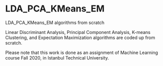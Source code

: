 # LDA_PCA_KMeans_EM
LDA_PCA_KMeans_EM algorithms from scratch

Linear Discriminant Analysis, Principal Component Analysis, K-means Clustering, and Expectation Maximization algorithms are coded up from scratch.  

Please note that this work is done as an assignment of Machine Learning course Fall 2020, in Istanbul Technical University.
